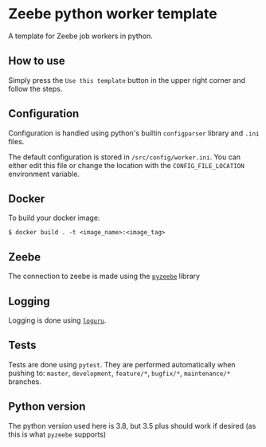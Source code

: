 # Zeebe python worker template

A template for Zeebe job workers in python.

## How to use

Simply press the `Use this template` button in the upper right corner and follow the steps.

## Configuration

Configuration is handled using python's builtin `configparser` library and `.ini` files.

The default configuration is stored in `/src/config/worker.ini`. You can either edit this file or change the location with the `CONFIG_FILE_LOCATION` environment variable.

## Docker

To build your docker image: 
```shell script
$ docker build . -t <image_name>:<image_tag> 
```

## Zeebe

The connection to zeebe is made using the [`pyzeebe`](https://github.com/JonatanMartens/pyzeebe) library

## Logging

Logging is done using [`loguru`](https://github.com/Delgan/loguru).

## Tests

Tests are done using `pytest`. They are performed automatically when pushing to: `master`, `development`, `feature/*`, `bugfix/*`, `maintenance/*` branches.

## Python version

The python version used here is 3.8, but 3.5 plus should work if desired (as this is what `pyzeebe` supports)
